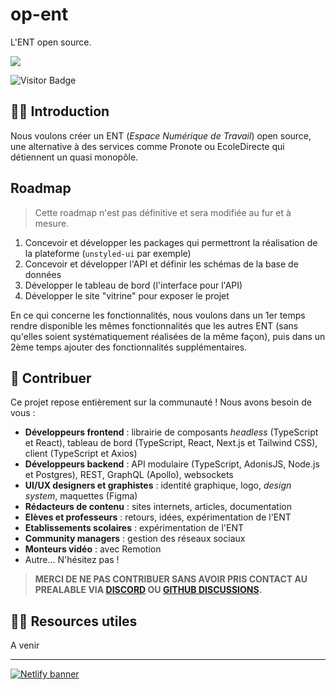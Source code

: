 # op-ent

L'ENT open source.

<div id="discord">

[![](https://dcbadge.vercel.app/api/server/kMFmfSbC2C?style=flat-square)](https://discord.gg/kMFmfSbC2C)

</div>

![Visitor Badge](https://visitor-badge.laobi.icu/badge?page_id=op-ent&title=Visitors)

## 🙋‍♀️ Introduction

Nous voulons créer un ENT (*Espace Numérique de Travail*) open source, une alternative à des services comme Pronote ou EcoleDirecte qui détiennent un quasi monopôle.

## Roadmap

> Cette roadmap n'est pas définitive et sera modifiée au fur et à mesure.

1. Concevoir et développer les packages qui permettront la réalisation de la plateforme (`unstyled-ui` par exemple)
2. Concevoir et développer l'API et définir les schémas de la base de données
3. Développer le tableau de bord (l'interface pour l'API)
4. Développer le site "vitrine" pour exposer le projet

En ce qui concerne les fonctionnalités, nous voulons dans un 1er temps rendre disponible les mêmes fonctionnalités que les autres ENT (sans qu'elles soient systématiquement réalisées de la même façon), puis dans un 2ème temps ajouter des fonctionnalités supplémentaires.

## 🌈 Contribuer

Ce projet repose entièrement sur la communauté ! Nous avons besoin de vous :

- **Développeurs frontend** : librairie de composants *headless* (TypeScript et React), tableau de bord (TypeScript, React, Next.js et Tailwind CSS), client (TypeScript et Axios)
- **Développeurs backend** : API modulaire (TypeScript, AdonisJS, Node.js et Postgres), REST, GraphQL (Apollo), websockets
- **UI/UX designers et graphistes** : identité graphique, logo, *design system*, maquettes (Figma)
- **Rédacteurs de contenu** : sites internets, articles, documentation
- **Elèves et professeurs** : retours, idées, expérimentation de l'ENT
- **Etablissements scolaires** : expérimentation de l'ENT
- **Community managers** : gestion des réseaux sociaux
- **Monteurs vidéo** : avec Remotion
- Autre... N'hésitez pas !

> **MERCI DE NE PAS CONTRIBUER SANS AVOIR PRIS CONTACT AU PREALABLE VIA [DISCORD](#discord) OU [GITHUB DISCUSSIONS](https://github.com/op-ent/op-ent/discussions).**

## 👩‍💻 Resources utiles

A venir

---

[![Netlify banner](https://www.netlify.com/v3/img/components/netlify-color-accent.svg)](https://www.netlify.com)
